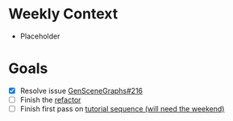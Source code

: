 # Weekly Context

* Placeholder


# Goals
* [X] Resolve issue [GenSceneGraphs#216](https://github.com/probcomp/GenSceneGraphs.jl/issues/216)
* [ ] Finish the [refactor](RefactorDerenderingUsingGenSceneGraphs.md)
* [ ] Finish first pass on [tutorial sequence (will need the weekend)](ImplementTutorialSequence.md)
